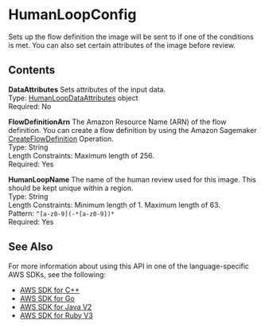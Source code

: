 # HumanLoopConfig<a name="API_HumanLoopConfig"></a>

Sets up the flow definition the image will be sent to if one of the conditions is met\. You can also set certain attributes of the image before review\.

## Contents<a name="API_HumanLoopConfig_Contents"></a>

 **DataAttributes**   <a name="rekognition-Type-HumanLoopConfig-DataAttributes"></a>
Sets attributes of the input data\.  
Type: [HumanLoopDataAttributes](API_HumanLoopDataAttributes.md) object  
Required: No

 **FlowDefinitionArn**   <a name="rekognition-Type-HumanLoopConfig-FlowDefinitionArn"></a>
The Amazon Resource Name \(ARN\) of the flow definition\. You can create a flow definition by using the Amazon Sagemaker [CreateFlowDefinition](https://docs.aws.amazon.com/sagemaker/latest/dg/API_CreateFlowDefinition.html) Operation\.   
Type: String  
Length Constraints: Maximum length of 256\.  
Required: Yes

 **HumanLoopName**   <a name="rekognition-Type-HumanLoopConfig-HumanLoopName"></a>
The name of the human review used for this image\. This should be kept unique within a region\.  
Type: String  
Length Constraints: Minimum length of 1\. Maximum length of 63\.  
Pattern: `^[a-z0-9](-*[a-z0-9])*`   
Required: Yes

## See Also<a name="API_HumanLoopConfig_SeeAlso"></a>

For more information about using this API in one of the language\-specific AWS SDKs, see the following:
+  [AWS SDK for C\+\+](https://docs.aws.amazon.com/goto/SdkForCpp/rekognition-2016-06-27/HumanLoopConfig) 
+  [AWS SDK for Go](https://docs.aws.amazon.com/goto/SdkForGoV1/rekognition-2016-06-27/HumanLoopConfig) 
+  [AWS SDK for Java V2](https://docs.aws.amazon.com/goto/SdkForJavaV2/rekognition-2016-06-27/HumanLoopConfig) 
+  [AWS SDK for Ruby V3](https://docs.aws.amazon.com/goto/SdkForRubyV3/rekognition-2016-06-27/HumanLoopConfig) 